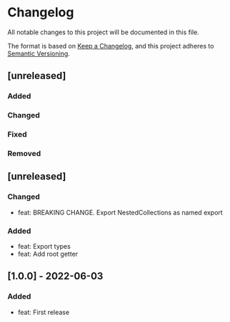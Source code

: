 # Changelog
All notable changes to this project will be documented in this file.

The format is based on [Keep a Changelog](https://keepachangelog.com/en/1.0.0/),
and this project adheres to [Semantic Versioning](https://semver.org/spec/v2.0.0.html).

## [unreleased]
### Added
### Changed
### Fixed
### Removed

## [unreleased]

### Changed
- feat: BREAKING CHANGE. Export NestedCollections as named export

### Added
- feat: Export types
- feat: Add root getter

## [1.0.0] - 2022-06-03

### Added
- feat: First release
